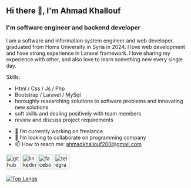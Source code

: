 ## Hi there 👋, I'm Ahmad Khallouf
### I'm software engineer and backend developer
I am a software and information system engineer and web developer. graduated from Homs University in Syria in 2024. I love web development and have strong experience in Laravel framework. I love sharing my experience with other, and also love to learn something new every single day.

Skills:
* Html / Css / Js / Php
* Bootstrap / Laravel / MySql
* horoughly researching solutions to software problems and innovating new solutions
* soft skills and dealing positively with team members
* review and discuss project requirements

- 🔭 I’m currently working on freelance 
- 👯 I’m looking to collaborate on programming company 
- 📫 How to reach me: ahmadkhallouf200@gmail.com 


[<img src='https://cdn.jsdelivr.net/npm/simple-icons@3.0.1/icons/github.svg' alt='github' height='40'>](https://github.com/AhmadKhallouf)  [<img src='https://cdn.jsdelivr.net/npm/simple-icons@3.0.1/icons/linkedin.svg' alt='linkedin' height='40'>](https://www.linkedin.com/in/ahmad-khallouf-6927a6325/)  [<img src='https://cdn.jsdelivr.net/npm/simple-icons@3.0.1/icons/facebook.svg' alt='facebook' height='40'>](https://www.facebook.com/ahmad.khaloof.35)  [<img src='https://cdn.jsdelivr.net/npm/simple-icons@3.0.1/icons/telegram.svg' alt='telegram' height='40'>](@AhmadKh200)  

[![Top Langs](https://github-readme-stats.vercel.app/api/top-langs/?username=AhmadKhallouf)](https://github.com/anuraghazra/github-readme-stats)


